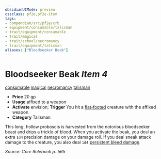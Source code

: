 ```yaml
---
obsidianUIMode: preview
cssclass: pf2e,pf2e-item
tags:
- compendium/src/pf2e/crb
- equipment/consumable/talisman
- trait/equipment/consumable
- trait/magical
- trait/school/necromancy
- trait/equipment/talisman
aliases: ["Bloodseeker Beak"]
---
```

# Bloodseeker Beak *Item 4*  
[consumable](consumable.md)  [magical](magical.md)  [necromancy](necromancy.md)  [talisman](talisman.md)  

- **Price** 20 gp
- **Usage** affixed to a weapon
- **Activate** envision; **Trigger** You hit a [flat-footed](conditions.md#Flat-footed) creature with the affixed weapon.
- **Category** Talisman

This long, hollow proboscis is harvested from the notorious bloodseeker beast and drips a trickle of blood. When you activate the beak, you deal an extra `1d4` precision damage on your damage roll. If you deal sneak attack damage to the creature, you also deal `1d4` [persistent bleed damage](conditions.md#Persistent%20Damage).

*Source: Core Rulebook p. 565*